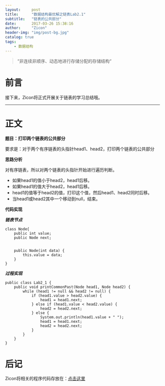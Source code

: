 ```yaml
---
layout:     post
title:      "数据结构最优解之链表Lab2.1"
subtitle:   "链表的公共部分"
date:       2017-03-26 15:38:16
author:     "Zicon"
header-img: "img/post-bg.jpg"
catalog: true
tags:
    - 数据结构
---
```


> “非连续非顺序、动态地进行存储分配的存储结构“


# 前言

接下来，Zicon将正式开展关于链表的学习总结哦。

---

# 正文

**题目：打印两个链表的公共部分**

要求是：对于两个有序链表的头指针head1、head2，打印两个链表的公共部分

**思路分析**
 
对有序链表，所以对两个链表的头指针开始进行遍历判断。

 - 如果head1的值小于head2，head1后移。
 - 如果head1的值大于head2，head1后移。
 - head1的值等于head2的值，打印这个值，然后head1、head2同时后移。
 - 当head1或head2其中一个移动到null，结束。
 
**代码实现**

***链表节点***

```
class Node{
	public int value;
	public Node next;
	
	
	public Node(int data) {
		this.value = data;
	}
}
```
  
***过程实现***

```
public class Lab2_1 {
	public void printCommonPast(Node head1, Node head2) {
		while (head1 != null && head2 != null) {
			if (head1.value > head2.value) {
				head1 = head1.next;
			} else if (head1.value < head2.value) {
				head2 = head2.next;
			} else {
				System.out.println(head1.value + " ");
				head1 = head1.next;
				head2 = head2.next;
			}
		}
	}
}
```  
 
# 后记
Zicon将相关的程序代码存放在：[点击这里](https://github.com/ZZicon/Algorithm/tree/master/src/%E7%AC%AC%E4%BA%8C%E7%AB%A0)
